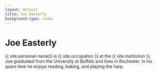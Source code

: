 ```yaml
---
layout: default
title: Joe Easterly
background-type: video
---
```

# Joe Easterly
{{ site.personal-name}} is {{ site.occupation }} at the {{ site.institution }}. Joe graduated from the University at Buffalo and lives in Rochester. In his spare time he enjoys reading, baking, and playing the harp.